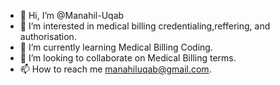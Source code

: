 - 👋 Hi, I’m @Manahil-Uqab
- 👀 I’m interested in medical billing credentialing,reffering, and authorisation.
- 🌱 I’m currently learning Medical Billing Coding.
- 💞️ I’m looking to collaborate on Medical Billing terms.
- 📫 How to reach me manahiluqab@gmail.com.

<!---
Manahil-Uqab/Manahil-Uqab is a ✨ special ✨ repository because its `README.md` (this file) appears on your GitHub profile.
You can click the Preview link to take a look at your changes.
--->
